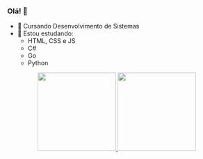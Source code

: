 ### Olá! 👋

- 🔭 Cursando Desenvolvimento de Sistemas
- 🌱 Estou estudando:
  - HTML, CSS e JS
  - C#
  - Go
  - Python
<div align="center">
  <a href="https://github.com/vitorhcl">
  <img height="180em" widhth="40em" src="https://github-readme-stats.vercel.app/api?username=vitorhcl&show_icons=true&theme=black&include_all_commits=true&count_private=true"/>
  <img height="180em" widhth="40em" src="https://github-readme-stats.vercel.app/api/top-langs/?username=vitorhcl&layout=compact&langs_count=7&theme=black"/>
</div>
